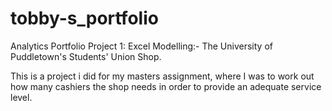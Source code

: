 # tobby-s_portfolio
Analytics Portfolio
Project 1: Excel Modelling:- The University of Puddletown's Students' Union Shop.

This is a project i did for my masters assignment, where I was to work out how many cashiers the shop needs in order to provide an adequate service level. 
